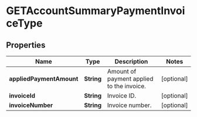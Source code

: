 
# GETAccountSummaryPaymentInvoiceType

## Properties
Name | Type | Description | Notes
------------ | ------------- | ------------- | -------------
**appliedPaymentAmount** | **String** | Amount of payment applied to the invoice.  |  [optional]
**invoiceId** | **String** | Invoice ID.  |  [optional]
**invoiceNumber** | **String** | Invoice number.  |  [optional]



